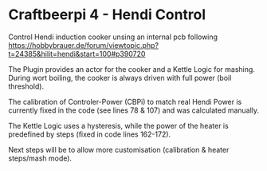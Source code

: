 # Craftbeerpi 4 - Hendi Control
Control Hendi induction cooker unsing an internal pcb following https://hobbybrauer.de/forum/viewtopic.php?t=24385&hilit=hendi&start=100#p390720

The Plugin provides an actor for the cooker and a Kettle Logic for mashing. During wort boiling, the cooker is always driven with full power (boil threshold).

The calibration of Controler-Power (CBPi) to match real Hendi Power is currently fixed in the code (see lines 78 & 107) and was calculated manually.

The Kettle Logic uses a hysteresis, while the power of the heater is predefined by steps (fixed in code lines 162-172).

Next steps will be to allow more customisation (calibration & heater steps/mash mode).